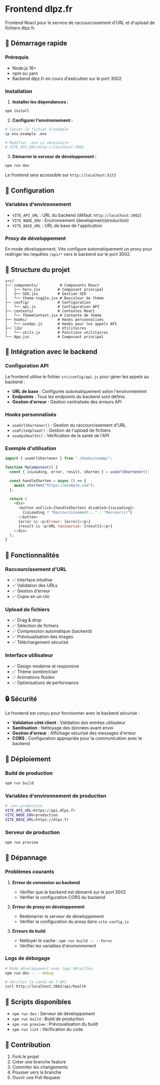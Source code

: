 # Frontend dlpz.fr

Frontend React pour le service de raccourcissement d'URL et d'upload de fichiers dlpz.fr.

## 🚀 Démarrage rapide

### Prérequis

- Node.js 18+
- npm ou yarn
- Backend dlpz.fr en cours d'exécution sur le port 3002

### Installation

1. **Installer les dépendances :**

```bash
npm install
```

2. **Configurer l'environnement :**

```bash
# Copier le fichier d'exemple
cp env.example .env

# Modifier .env si nécessaire
# VITE_API_URL=http://localhost:3002
```

3. **Démarrer le serveur de développement :**

```bash
npm run dev
```

Le frontend sera accessible sur `http://localhost:5173`

## 🔧 Configuration

### Variables d'environnement

- `VITE_API_URL` : URL du backend (défaut: `http://localhost:3002`)
- `VITE_NODE_ENV` : Environnement (development/production)
- `VITE_BASE_URL` : URL de base de l'application

### Proxy de développement

En mode développement, Vite configure automatiquement un proxy pour rediriger les requêtes `/api/*` vers le backend sur le port 3002.

## 📁 Structure du projet

```
src/
├── components/          # Composants React
│   ├── hero.jsx        # Composant principal
│   ├── SEO.jsx         # Gestion SEO
│   └── theme-toggle.jsx # Basculeur de thème
├── config/             # Configuration
│   └── api.js          # Configuration API
├── contexts/           # Contextes React
│   └── ThemeContext.jsx # Contexte de thème
├── hooks/              # Hooks personnalisés
│   └── useApi.js       # Hooks pour les appels API
├── lib/                # Utilitaires
│   └── utils.js        # Fonctions utilitaires
└── App.jsx             # Composant principal
```

## 🔌 Intégration avec le backend

### Configuration API

Le frontend utilise le fichier `src/config/api.js` pour gérer les appels au backend :

- **URL de base** : Configurée automatiquement selon l'environnement
- **Endpoints** : Tous les endpoints du backend sont définis
- **Gestion d'erreur** : Gestion centralisée des erreurs API

### Hooks personnalisés

- `useUrlShortener()` : Gestion du raccourcissement d'URL
- `useFileUpload()` : Gestion de l'upload de fichiers
- `useApiHealth()` : Vérification de la santé de l'API

### Exemple d'utilisation

```javascript
import { useUrlShortener } from "./hooks/useApi";

function MyComponent() {
  const { isLoading, error, result, shorten } = useUrlShortener();

  const handleShorten = async () => {
    await shorten("https://example.com");
  };

  return (
    <div>
      <button onClick={handleShorten} disabled={isLoading}>
        {isLoading ? "Raccourcissement..." : "Raccourcir"}
      </button>
      {error && <p>Erreur: {error}</p>}
      {result && <p>URL raccourcie: {result}</p>}
    </div>
  );
}
```

## 🎨 Fonctionnalités

### Raccourcissement d'URL

- ✅ Interface intuitive
- ✅ Validation des URLs
- ✅ Gestion d'erreur
- ✅ Copie en un clic

### Upload de fichiers

- ✅ Drag & drop
- ✅ Sélection de fichiers
- ✅ Compression automatique (backend)
- ✅ Prévisualisation des images
- ✅ Téléchargement sécurisé

### Interface utilisateur

- ✅ Design moderne et responsive
- ✅ Thème sombre/clair
- ✅ Animations fluides
- ✅ Optimisations de performance

## 🔒 Sécurité

Le frontend est conçu pour fonctionner avec le backend sécurisé :

- **Validation côté client** : Validation des entrées utilisateur
- **Sanitisation** : Nettoyage des données avant envoi
- **Gestion d'erreur** : Affichage sécurisé des messages d'erreur
- **CORS** : Configuration appropriée pour la communication avec le backend

## 🚀 Déploiement

### Build de production

```bash
npm run build
```

### Variables d'environnement de production

```bash
# .env.production
VITE_API_URL=https://api.dlpz.fr
VITE_NODE_ENV=production
VITE_BASE_URL=https://dlpz.fr
```

### Serveur de production

```bash
npm run preview
```

## 🐛 Dépannage

### Problèmes courants

1. **Erreur de connexion au backend**

   - Vérifier que le backend est démarré sur le port 3002
   - Vérifier la configuration CORS du backend

2. **Erreur de proxy en développement**

   - Redémarrer le serveur de développement
   - Vérifier la configuration du proxy dans `vite.config.js`

3. **Erreurs de build**
   - Nettoyer le cache : `npm run build -- --force`
   - Vérifier les variables d'environnement

### Logs de débogage

```bash
# Mode développement avec logs détaillés
npm run dev -- --debug

# Vérifier la santé de l'API
curl http://localhost:3002/api/health
```

## 📝 Scripts disponibles

- `npm run dev` : Serveur de développement
- `npm run build` : Build de production
- `npm run preview` : Prévisualisation du build
- `npm run lint` : Vérification du code

## 🤝 Contribution

1. Fork le projet
2. Créer une branche feature
3. Commiter les changements
4. Pousser vers la branche
5. Ouvrir une Pull Request
